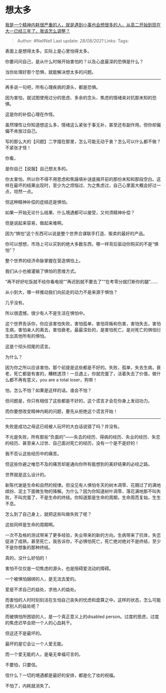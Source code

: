 # 想太多
[我是一个精神内耗很严重的人，就是遇到小事也会想很多的人，从高二开始到现在大一已经三年了，我该怎么调整？](https://www.zhihu.com/question/463287315/answer/1987670503)

 > Author: #NellNell
Last update: *28/08/2021*
Links:
Tags:

表面上是想得太多。实际上是心里怕得太多。

你要问问自己，是从什么时候开始害怕的？以及心底最深的恐惧是什么？

当你处理好那个恐惧，就能解决想太多的问题。

---

再多说一句吧，所有心理疾病的源头，都是恐惧。

因为害怕，就试图使用过分的思虑、多余的念头、焦虑的情绪来对抗那未知的恐惧。

这是你的补偿心理在作怪。

虽然理性让你知道想这么多，情绪这么紧张于事无补，甚至还有副作用。但你却偏偏不肯放过自己。

写的那么大的【问题】二字摆在那里，怎么可能无动于衷？怎么可以什么都不做？不紧张才怪！

你看，

是你自己【说服】自己想太多的。

你太害怕，所以你不得不用思虑和焦躁填补谜底揭开前的那份未知和那段空白。这样在最坏的结果出现时，至少为之烦恼过、为之焦虑过，自己心里面大概会好过一点，坦然一点。

但这种精神补偿的症结还是惧怕。

如果一开始无论什么结果、什么境遇都可以接受，又何须精神补偿？

但是说起来容易，做起来难啊。

因为“惧怕”这个东西可以说是整个世界合谋联手打造、贩卖的最好的产品。

你可以想想，市场上可以买到的绝大多数东西，哪一样背后驱动你购买的不是“惧怕”？

整个世界的经济命脉掌握在营造惧怕上。

我们从小也被灌输了惧怕的思维方式。

“再不好好吃饭就不给你看电视”“再迟到就不要去了”“在考零分就打断你的腿”......

从小到大，哪一样推动我们向前走的动力不是来源于惧怕？

几乎没有。

所以很遗憾，很少有人不是生活在惧怕中。

这个世界告诉你，你应该害怕失败，害怕孤单，害怕背叛和伤害，害怕失去，害怕生病，害怕亲人的离去，害怕衰老。最最深处的，是害怕死亡。是对死亡的惧怕衍生出其他所有的惧怕。

这是个彻头彻尾的谎言。

为什么？

因为你之所以应该害怕，那个前提是这些都是不好的。失败，孤单，失去生病，衰老，死亡都是有害的，糟糕透顶！一旦遇上，你就完蛋了，活着失去了价值，做什么都不再有意义，you are a total loser，狗带！

怕，怎么不怕？如果是这样的话。谁会不怕？

但问题是，你只有相信了这些都是不好的，这个谎言才会在你身上发动功力。

而你要想改变精神内耗的问题，要先从拒绝这个谎言开始！

---

失败是成功之母这已经被人玩坏的大白话说错了吗？并没有。

不光是失败，所有那些“负面的”——失去的经历、得病的经历、失业的经历、失恋的经历、甚至亲人过世、自己面对死亡的经历，没有一个是不是好的！

我不否认这些经历中的痛苦。

但这些你避之唯恐不及的痛苦却是通向你所有能想到的美好结果的必经之路。

世界就是这么设计的。

新陈代谢是生命和自然的规律。但没见有人惧怕冬天的树木凋零、花期过了的满地缤纷、泥土下面微生物的降解。为什么？因为你知道树叶凋零、落花满地那不叫失败，不叫完蛋了，不是生命的终结。你知道那是生命的周期，生命周而复始，生生不息。

怎么到了自己身上，就把这些叫做失败了呢？

这些同样是生命的周期啊。

一次不及格的测试带来了更多经验，失业带来的新的方向。生病带来了抗体，失恋促进了成熟，甚至死亡，我告诉你，不必惧怕死亡，死亡绝对绝对不是终结，至少不是你想象的那种终结。

真的，没什么好怕的！

害怕不仅仅是一切焦虑的源头，也是阻碍爱流动的障碍。

一个被惧怕捆绑的人，是无法去爱的。

爱是不求自己的益处，求他人的益处。

而害怕的人时时刻刻活在生怕自己丧失的忧虑和盘算之中。这样的状态，怎么可能求别人的益处呢？

而被惧怕所困锁的人，是一个真正意义上的disabled person。过度的思虑，过度的焦虑迟早会把一个人的心血耗干。

但这还不是最坏的。

最坏的是它会让一个人爱无能。

而一个爱无能的人，是毫无幸福可言的。

不要怕，只要信。

信什么？一切的境遇都是最好的安排，都是化了妆的祝福。

不怕了，内耗就消失了。
